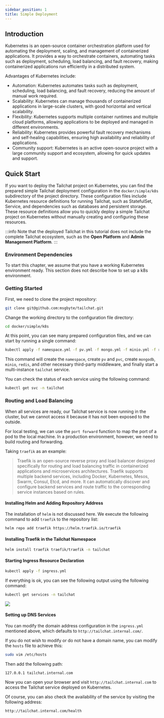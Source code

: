 ```yaml
---
sidebar_position: 1
title: Simple Deployment
---
```


## Introduction

Kubernetes is an open-source container orchestration platform used for automating the deployment, scaling, and management of containerized applications. It provides a way to orchestrate containers, automating tasks such as deployment, scheduling, load balancing, and fault recovery, making containerized applications run efficiently in a distributed system.

Advantages of Kubernetes include:
- Automation: Kubernetes automates tasks such as deployment, scheduling, load balancing, and fault recovery, reducing the amount of manual work required.
- Scalability: Kubernetes can manage thousands of containerized applications in large-scale clusters, with good horizontal and vertical scalability.
- Flexibility: Kubernetes supports multiple container runtimes and multiple cloud platforms, allowing applications to be deployed and managed in different environments.
- Reliability: Kubernetes provides powerful fault recovery mechanisms and self-healing capabilities, ensuring high availability and reliability of applications.
- Community support: Kubernetes is an active open-source project with a large community support and ecosystem, allowing for quick updates and support.

## Quick Start

If you want to deploy the Tailchat project on Kubernetes, you can find the prepared simple Tailchat deployment configuration in the `docker/simple/k8s` subdirectory of the project directory. These configuration files include Kubernetes resource definitions for running Tailchat, such as StatefulSet, Service, and dependencies such as databases and persistent storage. These resource definitions allow you to quickly deploy a simple Tailchat project on Kubernetes without manually creating and configuring these resources.

:::info
Note that the deployed Tailchat in this tutorial does not include the complete Tailchat ecosystem, such as the **Open Platform** and **Admin Management Platform**.
:::

### Environment Dependencies

To start this chapter, we assume that you have a working Kubernetes environment ready. This section does not describe how to set up a k8s environment.

### Getting Started

First, we need to clone the project repository:

```bash
git clone git@github.com:msgbyte/tailchat.git
```

Change the working directory to the configuration file directory:

```bash
cd docker/simple/k8s
```

At this point, you can see many prepared configuration files, and we can start by running a single command:

```bash
kubectl apply -f namespace.yml -f pv.yml -f mongo.yml -f minio.yml -f redis.yml -f tailchat.yml
```

This command will create the `namespace`, create `pv` and `pvc`, create `mongodb`, `minio`, `redis`, and other necessary third-party middleware, and finally start a multi-instance `tailchat` service.

You can check the status of each service using the following command:

```bash
kubectl get svc -n tailchat
```

### Routing and Load Balancing

When all services are ready, our Tailchat service is now running in the cluster, but we cannot access it because it has not been exposed to the outside.

For local testing, we can use the `port forward` function to map the port of a pod to the local machine. In a production environment, however, we need to build routing and forwarding.

Taking `traefik` as an example:

> Traefik is an open-source reverse proxy and load balancer designed specifically for routing and load balancing traffic in containerized applications and microservices architectures. Traefik supports multiple backend services, including Docker, Kubernetes, Mesos, Swarm, Consul, Etcd, and more. It can automatically discover and configure backend services and route traffic to the corresponding service instances based on rules.

#### Installing Helm and Adding Repository Address

The installation of `helm` is not discussed here. We execute the following command to add `traefik` to the repository list:

```bash
helm repo add traefik https://helm.traefik.io/traefik
```

#### Installing Traefik in the Tailchat Namespace

```bash
helm install traefik traefik/traefik -n tailchat
```

#### Starting Ingress Resource Declaration

```bash
kubectl apply -f ingress.yml
```

If everything is ok, you can see the following output using the following command:

```bash
kubectl get services -n tailchat
```

![](/img/kubernetes/traefik-svc.png)

#### Setting up DNS Services

You can modify the domain address configuration in the `ingress.yml` mentioned above, which defaults to `http://tailchat.internal.com/`.

If you do not wish to modify or do not have a domain name, you can modify the `hosts` file to achieve this:

```bash
sudo vim /etc/hosts
```

Then add the following path:

```
127.0.0.1 tailchat.internal.com
```

Now you can open your browser and visit `http://tailchat.internal.com` to access the Tailchat service deployed on Kubernetes.

Of course, you can also check the availability of the service by visiting the following address:

```
http://tailchat.internal.com/health
```
